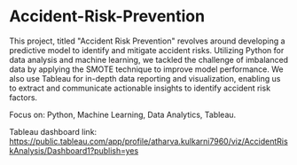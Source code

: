 # Accident-Risk-Prevention
This project, titled "Accident Risk Prevention" revolves around developing a predictive model to identify and mitigate accident risks. Utilizing Python for data analysis and machine learning, we tackled the challenge of imbalanced data by applying the SMOTE technique to improve model performance. We also use Tableau for in-depth data reporting and visualization, enabling us to extract and communicate actionable insights to identify accident risk factors. 


Focus on:  Python, Machine Learning, Data Analytics, Tableau.

Tableau dashboard link: https://public.tableau.com/app/profile/atharva.kulkarni7960/viz/AccidentRiskAnalysis/Dashboard1?publish=yes
